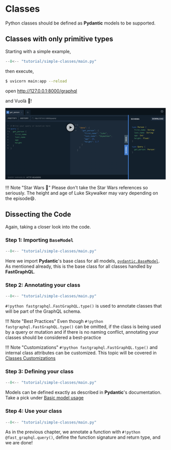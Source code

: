 # Classes

Python classes should be defined as **Pydantic** models to be supported.

## Classes with only primitive types

Starting with a simple example,

```python title="main.py" linenums="1"
--8<-- "tutorial/simple-classes/main.py"
```

then execute,

```sh
$ uvicorn main:app --reload
```

open <a href="http://127.0.0.1:8000/graphql" target="_blank">http://127.0.0.1:8000/graphql</a>

and Vuolà :partying_face:!

![Image](../assets/tutorial/simple-classes/get_person.png)

!!! Note "Star Wars :rocket:"
    Please don't take the Star Wars references so seriously. The height and age of
    Luke Skywalker may vary depending on the episode:smile:.

## Dissecting the Code

Again, taking a closer look into the code.

### Step 1: Importing `BaseModel`

```python title="main.py" linenums="1" hl_lines="5"
--8<-- "tutorial/simple-classes/main.py"
```

Here we import **Pydantic**'s base class for all models,
<a href="https://pydantic-docs.helpmanual.io/usage/models/" target="_blank">`pydantic.BaseModel`</a>.
As mentioned already, this is the base class for all classes handled by **FastGraphQL**.

### Step 2: Annotating your class

```python title="main.py" linenums="1" hl_lines="11"
--8<-- "tutorial/simple-classes/main.py"
```

`#!python fastgraphql.FastGraphQL.type()` is used to annotate classes that will
be part of the GraphQL schema.

!!! Note "Best Practices"
    Even though `#!python fastgraphql.FastGraphQL.type()` can be omitted, if the class is being
    used by a query or mutation and if there is no naming conflict, annotating your
    classes should be considered a best-practice

!!! Note "Customizations"
    `#!python fastgraphql.FastGraphQL.type()` and internal class attributes can be
    customized. This topic will be covered in [Classes Customizations](license.md)

### Step 3: Defining your class

```python title="main.py" linenums="1" hl_lines="12-16"
--8<-- "tutorial/simple-classes/main.py"
```

Models can be defined exactly as described in **Pydantic**'s
documentation. Take a pick under
<a href="https://pydantic-docs.helpmanual.io/usage/models/#basic-model-usage" target="_blank">Basic model usage</a>

### Step 4: Use your class

```python title="main.py" linenums="1" hl_lines="19 20"
--8<-- "tutorial/simple-classes/main.py"
```

As in the previous chapter, we annotate a function with `#!python @fast_graphql.query()`,
define the function signature and return type, and we are done!

